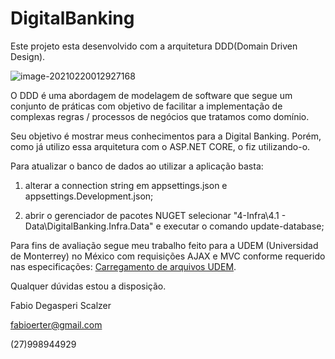 # DigitalBanking

Este projeto esta desenvolvido com a arquitetura DDD(Domain Driven Design).

![image-20210220012927168](https://i2.wp.com/www.eduardopires.net.br/wp-content/uploads/2014/10/DDD.jpg?resize=455%2C347&ssl=1)

O DDD é uma abordagem de modelagem de software que segue um conjunto de práticas com objetivo de facilitar a implementação de complexas regras / processos de negócios que tratamos como domínio.  

Seu objetivo é mostrar meus conhecimentos para a Digital Banking. Porém, como já utilizo essa arquitetura com o ASP.NET CORE, o fiz utilizando-o.

Para atualizar o banco de dados ao utilizar a aplicação basta:

1) alterar a connection string em appsettings.json e appsettings.Development.json;

2) abrir o gerenciador de pacotes NUGET selecionar "4-Infra\4.1 - Data\DigitalBanking.Infra.Data" e executar o comando update-database;

Para fins de avaliação segue meu trabalho feito para a UDEM (Universidad de Monterrey) no México com requisições AJAX e MVC conforme requerido nas especificações:  [Carregamento de arquivos UDEM](https://github.com/fabioerter/-AFCargaDocs).

Qualquer dúvidas estou a disposição.

Fabio Degasperi Scalzer

fabioerter@gmail.com

(27)998944929

